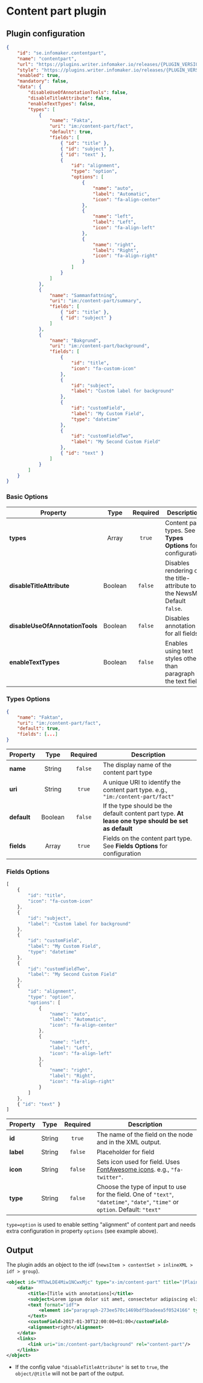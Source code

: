 # Content part plugin

## Plugin configuration

```json
{
    "id": "se.infomaker.contentpart",
    "name": "contentpart",
    "url": "https://plugins.writer.infomaker.io/releases/{PLUGIN_VERSION}/im-contentpart.js",
    "style": "https://plugins.writer.infomaker.io/releases/{PLUGIN_VERSION}/im-contentpart.css",
    "enabled": true,
    "mandatory": false,
    "data": {
        "disableUseOfAnnotationTools": false,
        "disableTitleAttribute": false,
        "enableTextTypes": false,
        "types": [
            {
                "name": "Fakta",
                "uri": "im:/content-part/fact",
                "default": true,
                "fields": [
                    { "id": "title" },
                    { "id": "subject" },
                    { "id": "text" },
                    {
                        "id": "alignment",
                        "type": "option",
                        "options": [
                            {
                                "name": "auto",
                                "label": "Automatic",
                                "icon": "fa-align-center"
                            },
                            {
                                "name": "left",
                                "label": "Left",
                                "icon": "fa-align-left"
                            },
                            {
                                "name": "right",
                                "label": "Right",
                                "icon": "fa-align-right"
                            }
                        ]
                    }
                ]
            },
            {
                "name": "Sammanfattning",
                "uri": "im:/content-part/summary",
                "fields": [
                    { "id": "title" },
                    { "id": "subject" }
                ]
            },
            {
                "name": "Bakgrund",
                "uri": "im:/content-part/background",
                "fields": [
                    {
                        "id": "title",
                        "icon": "fa-custom-icon"
                    },
                    {
                        "id": "subject",
                        "label": "Custom label for background"
                    },
                    {
                        "id": "customField",
                        "label": "My Custom Field",
                        "type": "datetime"
                    },
                    {
                        "id": "customFieldTwo",
                        "label": "My Second Custom Field"
                    },
                    { "id": "text" }
                ]
            }
        ]
    }
}
```

### Basic Options

| Property                        | Type    | Required | Description                                                                |
| ------------------------------- | :-----: | :------: | -------------------------------------------------------------------------- |
| **types**                       | Array   | `true`   | Content part types. See **Types Options** for configuration                |
| **disableTitleAttribute**       | Boolean | `false`  | Disables rendering of the title-attribute to the NewsML. Default `false`.  |
| **disableUseOfAnnotationTools** | Boolean | `false`  | Disables annotation for all fields.                                        |
| **enableTextTypes**             | Boolean | `false`  | Enables using text styles other than paragraph in the text field           |

### Types Options
```json
{
    "name": "Faktan",
    "uri": "im:/content-part/fact",
    "default": true,
    "fields": [...]
}
```

| Property    | Type    | Required | Description                                                                                         |
| ----------- | :-----: | :------: | --------------------------------------------------------------------------------------------------- |
| **name**    | String  | `false`  | The display name of the content part type                                                           |
| **uri**     | String  | `true`   | A unique URI to identify the content part type. e.g., `"im:/content-part/fact"`                     |
| **default** | Boolean | `false`  | If the type should be the default content part type. **At lease one type should be set as default** |
| **fields**  | Array   | `true`   | Fields on the content part type. See **Fields Options** for configuration                           |

### Fields Options
```javascript
[
    {
        "id": "title",
        "icon": "fa-custom-icon"
    },
    {
        "id": "subject",
        "label": "Custom label for background"
    },
    {
        "id": "customField",
        "label": "My Custom Field",
        "type": "datetime"
    },
    {
        "id": "customFieldTwo",
        "label": "My Second Custom Field"
    },    
    {
        "id": "alignment",
        "type": "option",
        "options": [
            {
                "name": "auto",
                "label": "Automatic",
                "icon": "fa-align-center"
            },
            {
                "name": "left",
                "label": "Left",
                "icon": "fa-align-left"
            },
            {
                "name": "right",
                "label": "Right",
                "icon": "fa-align-right"
            }
        ]
    },
    { "id": "text" }
]
```

| Property  | Type   | Required | Description                                                                                                                     |
| --------- | :----: | :------: | --------------------------------------------------------------------------------------------------------------------------------|
| **id**    | String | `true`   | The name of the field on the node and in the XML output.                                                                        |
| **label** | String | `false`  | Placeholder for field                                                                                                           |
| **icon**  | String | `false`  | Sets icon used for field. Uses [FontAwesome icons](http://fontawesome.io/icons/). e.g., `"fa-twitter"`.                         |
| **type**  | String | `false`  | Choose the type of input to use for the field. One of `"text"`, `"datetime"`, `"date"`, `"time"` or `option`. Default: `"text"` |

`type=option` is used to enable setting "alignment" of content part and needs extra configuration in property `options`
(see example above).

## Output
The plugin adds an object to the idf (`newsItem > contentSet > inlineXML > idf > group`).

```xml
<object id="MTUwLDE4Miw1NCwxMjc" type="x-im/content-part" title="[Plain-text title]">
    <data>
        <title>[Title with annotations]</title>
        <subject>Lorem ipsum dolor sit amet, consectetur adipiscing elit</subject>
        <text format="idf">
            <element id="paragraph-273ee570c1469bdf5badeea5f0524166" type="body">Text element here</element>
        </text>
        <customField>2017-01-30T12:00:00+01:00</customField>
        <alignment>right</alignment>
    </data>
    <links>
        <link uri="im:/content-part/background" rel="content-part"/>
    </links>
</object>
```

* If the config value `"disableTitleAttribute"` is set to `true`, the `object/@title` will not be part of the output.
